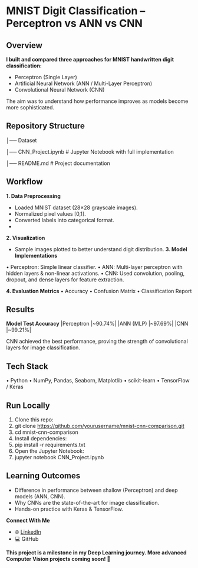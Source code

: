 # MNIST Digit Classification – Perceptron vs ANN vs CNN

## Overview

**I built and compared three approaches for MNIST handwritten digit classification:**
- Perceptron (Single Layer)
- Artificial Neural Network (ANN / Multi-Layer Perceptron)
- Convolutional Neural Network (CNN)
  
The aim was to understand how performance improves as models become more sophisticated.

## Repository Structure

│── Dataset

│── CNN_Project.ipynb     # Jupyter Notebook with full implementation

│── README.md             # Project documentation

## Workflow

**1. Data Preprocessing**
- Loaded MNIST dataset (28×28 grayscale images).
- Normalized pixel values [0,1].
- Converted labels into categorical format.
- 
**2. Visualization**
- Sample images plotted to better understand digit distribution.
**3.	Model Implementations**
  
•	Perceptron: Simple linear classifier.
•	ANN: Multi-layer perceptron with hidden layers & non-linear activations.
•	CNN: Used convolution, pooling, dropout, and dense layers for feature extraction.

**4.	Evaluation Metrics**
•	Accuracy
•	Confusion Matrix
•	Classification Report

## Results

**Model	Test Accuracy**
|Perceptron	|~90.74%|
|ANN (MLP)	|~97.69%|
|CNN	|~99.21%|

CNN achieved the best performance, proving the strength of convolutional layers for image classification.

## Tech Stack

•	Python
•	NumPy, Pandas, Seaborn, Matplotlib
•	scikit-learn
•	TensorFlow / Keras

## Run Locally

1.	Clone this repo:
2.	git clone https://github.com/yourusername/mnist-cnn-comparison.git
3.	cd mnist-cnn-comparison
4.	Install dependencies:
5.	pip install -r requirements.txt
6.	Open the Jupyter Notebook:
7.	jupyter notebook CNN_Project.ipynb

## Learning Outcomes

- Difference in performance between shallow (Perceptron) and deep models (ANN, CNN).
- Why CNNs are the state-of-the-art for image classification.
- Hands-on practice with Keras & TensorFlow.

**Connect With Me**

- 🌐 [LinkedIn](www.linkedin.com/in/ahmad-shahzad-46a744248)
- 💻 GitHub

**This project is a milestone in my Deep Learning journey. More advanced Computer Vision projects coming soon! 🚀**
